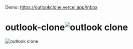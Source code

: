 Demo: https://outlookclone.vercel.app/inbox

# outlook-clone![outlook clone](https://user-images.githubusercontent.com/21199031/217295556-853a06a9-4354-4382-9b63-9beae6e67974.png)
![outlook clone](https://user-images.githubusercontent.com/21199031/217296567-7b29b4fc-14f5-4b36-ac0a-5954dac3dd9c.png)
